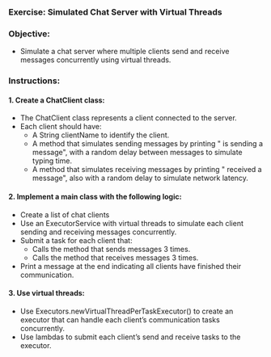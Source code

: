 ### Exercise: Simulated Chat Server with Virtual Threads

### Objective:
- Simulate a chat server where multiple clients send and receive messages concurrently using virtual threads.

### Instructions:
#### 1.	Create a ChatClient class:
 - The ChatClient class represents a client connected to the server.
 - Each client should have:
    -	A String clientName to identify the client.
    -	A method that simulates sending messages by printing "<clientName> is sending a message", with a random delay between messages to simulate typing time.
    -	A method that simulates receiving messages by printing "<clientName> received a message", also with a random delay to simulate network latency.
#### 2.	Implement a main class with the following logic:
  -	Create a list of chat clients
  -	Use an ExecutorService with virtual threads to simulate each client sending and receiving messages concurrently.
  -	Submit a task for each client that:
    -	Calls the method that sends messages 3 times.
    -	Calls the method that receives messages 3 times.
  -	Print a message at the end indicating all clients have finished their communication.
#### 3.	Use virtual threads:
  -	Use Executors.newVirtualThreadPerTaskExecutor() to create an executor that can handle each client’s communication tasks concurrently.
  -	Use lambdas to submit each client’s send and receive tasks to the executor.
